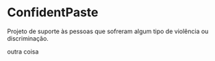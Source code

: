 # ConfidentPaste
Projeto de suporte às pessoas que sofreram algum tipo de violência ou discriminação.

outra coisa